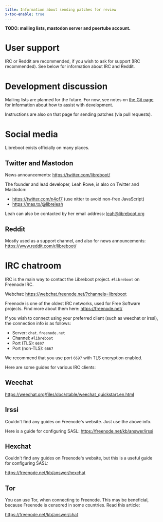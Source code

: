 ```yaml
---
title: Information about sending patches for review
x-toc-enable: true
...
```


**TODO: mailing lists, mastodon server and peertube account.**

User support
============

IRC or Reddit are recommended, if you wish to ask for support (IRC recommended).
See below for information about IRC and Reddit.

Development discussion
======================

Mailing lists are planned for the future. For now, see notes
on [the Git page](git.md) for information about how to assist with development.

Instructions are also on that page for sending patches (via pull requests).

Social media
============

Libreboot exists officially on many places.

Twitter and Mastodon
--------------------

News announcements: <https://twitter.com/libreboot/>

The founder and lead developer, Leah Rowe, is also on Twitter and Mastodon:

* <https://twitter.com/n4of7> (use nitter to avoid non-free JavaScript)
* <https://mas.to/@libreleah>

Leah can also be contacted by her email address:
[leah@libreboot.org](mailto:leah@libreboot.org)

Reddit
------

Mostly used as a support channel, and also for news announcements:
<https://www.reddit.com/r/libreboot/>

IRC chatroom
============

IRC is the main way to contact the Libreboot project. `#libreboot` on Freenode
IRC.

Webchat:
<https://webchat.freenode.net/?channels=libreboot>

Freenode is one of the oldest IRC networks, used for Free Software projects.
Find more about them here: <https://freenode.net/>

If you wish to connect using your preferred client (such as weechat or irssi),
the connection info is as follows:

* Server: `chat.freenode.net`
* Channel: `#libreboot`
* Port (TLS): `6697`
* Port (non-TLS): `6667`

We recommend that you use port `6697` with TLS encryption enabled.  

Here are some guides for various IRC clients:

Weechat
-------

<https://weechat.org/files/doc/stable/weechat_quickstart.en.html>

Irssi
-----

Couldn't find any guides on Freenode's website. Just use the above info.

Here is a guide for configuring SASL:
<https://freenode.net/kb/answer/irssi>

Hexchat
-------

Couldn't find any guides on Freenode's website, but this is a useful guide for
configuring SASL:

<https://freenode.net/kb/answer/hexchat>

Tor
---

You can use Tor, when connecting to Freenode. This may be beneficial, because
Freenode is censored in some countries. Read this article:

<https://freenode.net/kb/answer/chat>
